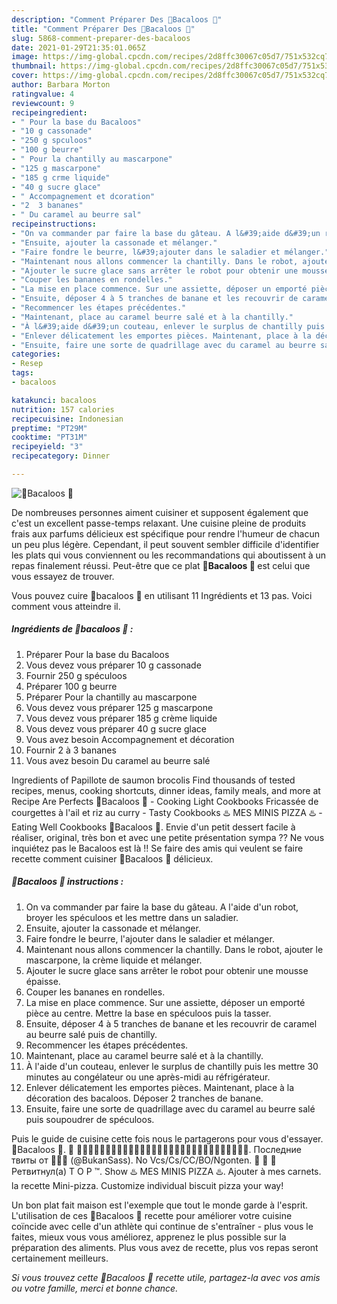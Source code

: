 ```yaml
---
description: "Comment Préparer Des 🍌Bacaloos 🍌"
title: "Comment Préparer Des 🍌Bacaloos 🍌"
slug: 5868-comment-preparer-des-bacaloos
date: 2021-01-29T21:35:01.065Z
image: https://img-global.cpcdn.com/recipes/2d8ffc30067c05d7/751x532cq70/🍌bacaloos-🍌-photo-principale-de-la-recette.jpg
thumbnail: https://img-global.cpcdn.com/recipes/2d8ffc30067c05d7/751x532cq70/🍌bacaloos-🍌-photo-principale-de-la-recette.jpg
cover: https://img-global.cpcdn.com/recipes/2d8ffc30067c05d7/751x532cq70/🍌bacaloos-🍌-photo-principale-de-la-recette.jpg
author: Barbara Morton
ratingvalue: 4
reviewcount: 9
recipeingredient:
- " Pour la base du Bacaloos"
- "10 g cassonade"
- "250 g spculoos"
- "100 g beurre"
- " Pour la chantilly au mascarpone"
- "125 g mascarpone"
- "185 g crme liquide"
- "40 g sucre glace"
- " Accompagnement et dcoration"
- "2  3 bananes"
- " Du caramel au beurre sal"
recipeinstructions:
- "On va commander par faire la base du gâteau. A l&#39;aide d&#39;un robot, broyer les spéculoos et les mettre dans un saladier."
- "Ensuite, ajouter la cassonade et mélanger."
- "Faire fondre le beurre, l&#39;ajouter dans le saladier et mélanger."
- "Maintenant nous allons commencer la chantilly. Dans le robot, ajouter le mascarpone, la crème liquide et mélanger."
- "Ajouter le sucre glace sans arrêter le robot pour obtenir une mousse épaisse."
- "Couper les bananes en rondelles."
- "La mise en place commence. Sur une assiette, déposer un emporté pièce au centre. Mettre la base en spéculoos puis la tasser."
- "Ensuite, déposer 4 à 5 tranches de banane et les recouvrir de caramel au beurre salé puis de chantilly."
- "Recommencer les étapes précédentes."
- "Maintenant, place au caramel beurre salé et à la chantilly."
- "À l&#39;aide d&#39;un couteau, enlever le surplus de chantilly puis les mettre 30 minutes au congélateur ou une après-midi au réfrigérateur."
- "Enlever délicatement les emportes pièces. Maintenant, place à la décoration des bacaloos. Déposer 2 tranches de banane."
- "Ensuite, faire une sorte de quadrillage avec du caramel au beurre salé puis soupoudrer de spéculoos."
categories:
- Resep
tags:
- bacaloos

katakunci: bacaloos 
nutrition: 157 calories
recipecuisine: Indonesian
preptime: "PT29M"
cooktime: "PT31M"
recipeyield: "3"
recipecategory: Dinner

---
```



![🍌Bacaloos 🍌](https://img-global.cpcdn.com/recipes/2d8ffc30067c05d7/751x532cq70/🍌bacaloos-🍌-photo-principale-de-la-recette.jpg)

De nombreuses personnes aiment cuisiner et supposent également que c'est un excellent passe-temps relaxant. Une cuisine pleine de produits frais aux parfums délicieux est spécifique pour rendre l'humeur de chacun un peu plus légère. Cependant, il peut souvent sembler difficile d'identifier les plats qui vous conviennent ou les recommandations qui aboutissent à un repas finalement réussi. Peut-être que ce plat <strong> 🍌Bacaloos 🍌 </strong> est celui que vous essayez de trouver.

<!--inarticleads1-->

Vous pouvez cuire 🍌bacaloos 🍌 en utilisant 11 Ingrédients et 13 pas. Voici comment vous atteindre il.

##### Ingrédients de 🍌bacaloos 🍌 :

1. Préparer  Pour la base du Bacaloos
1. Vous devez vous préparer 10 g cassonade
1. Fournir 250 g spéculoos
1. Préparer 100 g beurre
1. Préparer  Pour la chantilly au mascarpone
1. Vous devez vous préparer 125 g mascarpone
1. Vous devez vous préparer 185 g crème liquide
1. Vous devez vous préparer 40 g sucre glace
1. Vous avez besoin  Accompagnement et décoration
1. Fournir 2 à 3 bananes
1. Vous avez besoin  Du caramel au beurre salé


Ingredients of Papillote de saumon brocolis Find thousands of tested recipes, menus, cooking shortcuts, dinner ideas, family meals, and more at Recipe Are Perfects 🍌Bacaloos 🍌 - Cooking Light Cookbooks Fricassée de courgettes à l&#39;ail et riz au curry - Tasty Cookbooks ♨️ MES MINIS PIZZA ♨️ - Eating Well Cookbooks 🍌Bacaloos 🍌. Envie d&#39;un petit dessert facile à réaliser, original, très bon et avec une petite présentation sympa ?? Ne vous inquiétez pas le Bacaloos est là !! Se faire des amis qui veulent se faire recette comment cuisiner 🍌Bacaloos 🍌 délicieux. 

<!--inarticleads2-->

##### 🍌Bacaloos 🍌 instructions :

1. On va commander par faire la base du gâteau. A l&#39;aide d&#39;un robot, broyer les spéculoos et les mettre dans un saladier.
1. Ensuite, ajouter la cassonade et mélanger.
1. Faire fondre le beurre, l&#39;ajouter dans le saladier et mélanger.
1. Maintenant nous allons commencer la chantilly. Dans le robot, ajouter le mascarpone, la crème liquide et mélanger.
1. Ajouter le sucre glace sans arrêter le robot pour obtenir une mousse épaisse.
1. Couper les bananes en rondelles.
1. La mise en place commence. Sur une assiette, déposer un emporté pièce au centre. Mettre la base en spéculoos puis la tasser.
1. Ensuite, déposer 4 à 5 tranches de banane et les recouvrir de caramel au beurre salé puis de chantilly.
1. Recommencer les étapes précédentes.
1. Maintenant, place au caramel beurre salé et à la chantilly.
1. À l&#39;aide d&#39;un couteau, enlever le surplus de chantilly puis les mettre 30 minutes au congélateur ou une après-midi au réfrigérateur.
1. Enlever délicatement les emportes pièces. Maintenant, place à la décoration des bacaloos. Déposer 2 tranches de banane.
1. Ensuite, faire une sorte de quadrillage avec du caramel au beurre salé puis soupoudrer de spéculoos.


Puis le guide de cuisine cette fois nous le partagerons pour vous d&#39;essayer. 🍌Bacaloos 🍌. 🍎 🍘🍎🍇🍠🍞🍎🍈🍐🍙🍊🍇🍡🍣🍌🍦🍟🍧🍕🍰🍹🍕🍟🍩🍶🍫🍖🍕🍹🍪🍩. Последние твиты от 🍌🍌🍌 (@BukanSass). No Vcs/Cs/CC/BO/Ngonten. 🍌 🍌 🍌 Ретвитнул(а) T O P ™. Show ♨️ MES MINIS PIZZA ♨️. Ajouter à mes carnets. la recette Mini-pizza. Customize individual biscuit pizza your way! 

<!--inarticleads1-->

<p>
Un bon plat fait maison est l'exemple que tout le monde garde à l'esprit. L'utilisation de ces 🍌Bacaloos 🍌 recette pour améliorer votre cuisine coïncide avec celle d'un athlète qui continue de s'entraîner - plus vous le faites, mieux vous vous améliorez, apprenez le plus possible sur la préparation des aliments. Plus vous avez de recette, plus vos repas seront certainement meilleurs.
</p>

<p>
<i>Si vous trouvez cette 🍌Bacaloos 🍌 recette utile, partagez-la avec vos amis ou votre famille, merci et bonne chance.</i>
</p>
